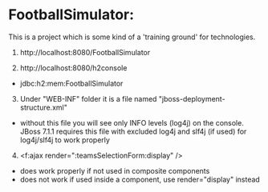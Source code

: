 FootballSimulator:
========================

This is a project which is some kind of a 'training ground' for technologies.

1. http://localhost:8080/FootballSimulator

2. http://localhost:8080/h2console
- jdbc:h2:mem:FootballSimulator
 
3. Under "WEB-INF" folder it is a file named "jboss-deployment-structure.xml"
- without this file you will see only INFO levels (log4j) on the console.
JBoss 7.1.1 requires this file with excluded log4j and slf4j (if used) for log4j/slf4j to work properly
  
4. <f:ajax render=":teamsSelectionForm:display" />
- does work properly if not used in composite components
- does not work if used inside a component, use render="display" instead
